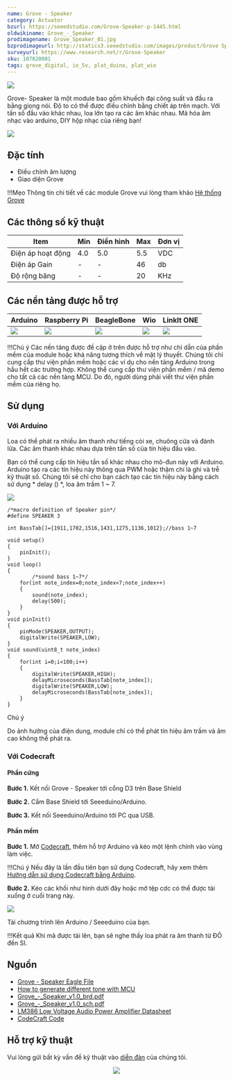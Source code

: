 ```yaml
---
name: Grove - Speaker
category: Actuator
bzurl: https://seeedstudio.com/Grove-Speaker-p-1445.html
oldwikiname: Grove_-_Speaker
prodimagename: Grove_Speaker_01.jpg
bzprodimageurl: http://statics3.seeedstudio.com/images/product/Grove Speaker.jpg
surveyurl: https://www.research.net/r/Grove-Speaker
sku: 107020001
tags: grove_digital, io_5v, plat_duino, plat_wio
---
```


![](https://raw.githubusercontent.com/SeeedDocument/Grove-Speaker/master/img/Grove_Speaker_01.jpg)

Grove- Speaker là một module bao gồm khuếch đại công suất và đầu ra bằng giọng nói. Độ to có thể được điều chỉnh bằng chiết áp trên mạch. Với tần số đầu vào khác nhau, loa lớn tạo ra các âm khác nhau. Mã hóa âm nhạc vào arduino, DIY hộp nhạc của riêng bạn!

[![](https://raw.githubusercontent.com/SeeedDocument/common/master/Get_One_Now_Banner.png)](http://www.seeedstudio.com/Grove-Speaker-p-1445.html)

Đặc tính
-------

-   Điều chỉnh âm lượng
-   Giao diện Grove

!!!Mẹo
    Thông tin chi tiết về các module Grove vui lòng tham khảo [Hệ thống Grove](http://wiki.seeedstudio.com/Grove_System/)


Các thông số kỹ thuật
-------------

| Item            | Min | Điển hình | Max | Đơn vị |
|-----------------|-----|---------|-----|------|
| Điện áp hoạt động | 4.0 | 5.0     | 5.5 | VDC  |
| Điện áp Gain    | -   | -       | 46  | db   |
| Độ rộng băng      | -   | -       | 20  | KHz  |

Các nền tảng được hỗ trợ
-------------------

| Arduino                                                                                             | Raspberry Pi                                                                                             | BeagleBone                                                                                      | Wio                                                                                               | LinkIt ONE                                                                                         |
|-----------------------------------------------------------------------------------------------------|----------------------------------------------------------------------------------------------------------|-------------------------------------------------------------------------------------------------|---------------------------------------------------------------------------------------------------|----------------------------------------------------------------------------------------------------|
| ![](https://raw.githubusercontent.com/SeeedDocument/wiki_english/master/docs/images/arduino_logo.jpg) | ![](https://raw.githubusercontent.com/SeeedDocument/wiki_english/master/docs/images/raspberry_pi_logo_n.jpg) | ![](https://raw.githubusercontent.com/SeeedDocument/wiki_english/master/docs/images/bbg_logo_n.jpg) | ![](https://raw.githubusercontent.com/SeeedDocument/wiki_english/master/docs/images/wio_logo.jpg) | ![](https://raw.githubusercontent.com/SeeedDocument/wiki_english/master/docs/images/linkit_logo_n.jpg) |

!!!Chú ý
    Các nền tảng được đề cập ở trên được hỗ trợ như chỉ dẫn của phần mềm của module hoặc khả năng tương thích về mặt lý thuyết. Chúng tôi chỉ cung cấp thư viện phần mềm hoặc các ví dụ cho nền tảng Arduino trong hầu hết các trường hợp. Không thể cung cấp thư viện phần mềm / mã demo cho tất cả các nền tảng MCU. Do đó, người dùng phải viết thư viện phần mềm của riêng họ.


Sử dụng
-----

### Với Arduino

Loa có thể phát ra nhiều âm thanh như tiếng còi xe, chuông cửa và đánh lửa. Các âm thanh khác nhau dựa trên tần số của tín hiệu đầu vào.

Bạn có thể cung cấp tín hiệu tần số khác nhau cho mô-đun này với Arduino. Arduino tạo ra các tín hiệu này thông qua PWM hoặc thậm chí là ghi và trễ kỹ thuật số. Chúng tôi sẽ chỉ cho bạn cách tạo các tín hiệu này bằng cách sử dụng * delay () *, loa âm trầm 1 ~ 7.

![](https://raw.githubusercontent.com/SeeedDocument/Grove-Speaker/master/img/Tone.jpg)

```
/*macro definition of Speaker pin*/
#define SPEAKER 3

int BassTab[]={1911,1702,1516,1431,1275,1136,1012};//bass 1~7

void setup()
{
    pinInit();
}
void loop()
{
        /*sound bass 1~7*/
    for(int note_index=0;note_index<7;note_index++)
    {
        sound(note_index);
        delay(500);
    }
}
void pinInit()
{
    pinMode(SPEAKER,OUTPUT);
    digitalWrite(SPEAKER,LOW);
}
void sound(uint8_t note_index)
{
    for(int i=0;i<100;i++)
    {
        digitalWrite(SPEAKER,HIGH);
        delayMicroseconds(BassTab[note_index]);
        digitalWrite(SPEAKER,LOW);
        delayMicroseconds(BassTab[note_index]);
    }
}
```
<div class="admonition note">
<p class="admonition-title">Chú ý</p>
Do ảnh hưởng của điện dung, module chỉ có thể phát tín hiệu âm trầm và âm cao không thể phát ra.
</div>

### Với Codecraft

#### Phần cứng

**Bước 1.** Kết nối Grove - Speaker tới cổng D3 trên Base Shield

**Bước 2.** Cắm Base Shield tới Seeeduino/Arduino.

**Bước 3.** Kết nối Seeeduino/Arduino tới PC qua USB.

#### Phần mềm

**Bước 1.** Mở [Codecraft](https://ide.chmakered.com/), thêm hỗ trợ Arduino và kéo một lệnh chính vào vùng làm việc.

!!!Chú ý
   Nếu đây là lần đầu tiên bạn sử dụng Codecraft, hãy xem thêm [Hướng dẫn sử dụng Codecraft bằng Arduino](http://wiki.seeedstudio.com/Guide_for_Codecraft_using_Arduino/).

**Bước 2.** Kéo các khối như hình dưới đây hoặc mở tệp cdc có thể được tải xuống ở cuối trang này.

![](https://github.com/SeeedDocument/Grove-Speaker/raw/master/img/Speaker.png)

Tải chương trình lên Arduino / Seeeduino của bạn.


!!!Kết quả
   Khi mã được tải lên, bạn sẽ nghe thấy loa phát ra âm thanh từ ĐÔ đến SI.

Nguồn
--------

-   [Grove - Speaker Eagle File](https://raw.githubusercontent.com/SeeedDocument/Grove-Speaker/master/res/Grove-Speaker_Eagle_File.zip)
-   [How to generate different tone with MCU](https://raw.githubusercontent.com/SeeedDocument/Grove-Speaker/master/res/Tone.pdf)
-   [Grove\_-\_Speaker\_v1.0\_brd.pdf](https://raw.githubusercontent.com/SeeedDocument/Grove-Speaker/master/res/Grove-Speaker_v1.0_brd.pdf)
-   [Grove\_-\_Speaker\_v1.0\_sch.pdf](https://raw.githubusercontent.com/SeeedDocument/Grove-Speaker/master/res/Grove-Speaker_v1.0_sch.pdf)
-   [LM386 Low Voltage Audio Power Amplifier Datasheet](https://raw.githubusercontent.com/SeeedDocument/Grove-Speaker/master/res/LM386_Low_Voltage_Audio_Power_Amplifier_Datasheet.pdf)
-   [CodeCraft Code](https://github.com/SeeedDocument/Grove-Speaker/raw/master/res/Speaker.zip)


<!-- This Markdown file was created from http://www.seeedstudio.com/wiki/Grove_-_Speaker -->

## Hỗ trợ kỹ thuật
Vui lòng gửi bất kỳ vấn đề kỹ thuật vào [diễn đàn](http://forum.seeedstudio.com/) của chúng tôi. <br /><p style="text-align:center"><a href="https://www.seeedstudio.com/act-4.html?utm_source=wiki&utm_medium=wikibanner&utm_campaign=newproducts" target="_blank"><img src="https://github.com/SeeedDocument/Wiki_Banner/raw/master/new_product.jpg" /></a></p>